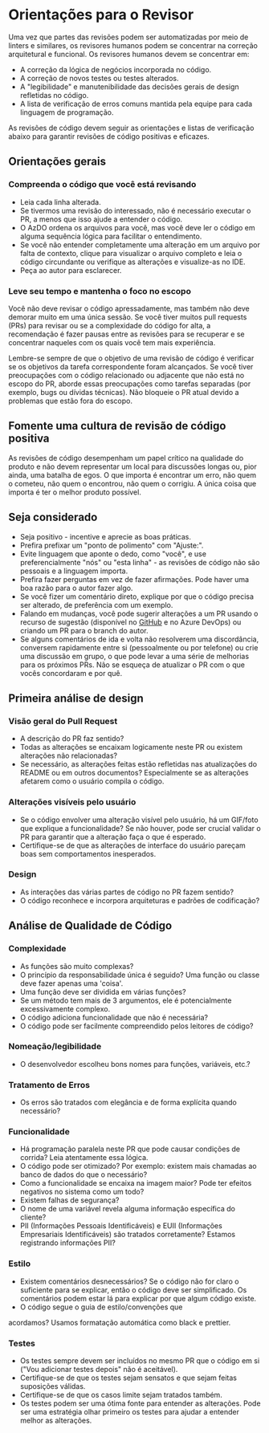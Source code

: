 # Orientações para o Revisor

Uma vez que partes das revisões podem ser automatizadas por meio de linters e similares, os revisores humanos podem se concentrar na correção arquitetural e funcional. Os revisores humanos devem se concentrar em:

- A correção da lógica de negócios incorporada no código.
- A correção de novos testes ou testes alterados.
- A "legibilidade" e manutenibilidade das decisões gerais de design refletidas no código.
- A lista de verificação de erros comuns mantida pela equipe para cada linguagem de programação.

As revisões de código devem seguir as orientações e listas de verificação abaixo para garantir revisões de código positivas e eficazes.

## Orientações gerais

### Compreenda o código que você está revisando

- Leia cada linha alterada.
- Se tivermos uma revisão do interessado, não é necessário executar o PR, a menos que isso ajude a entender o código.
- O AzDO ordena os arquivos para você, mas você deve ler o código em alguma sequência lógica para facilitar o entendimento.
- Se você não entender completamente uma alteração em um arquivo por falta de contexto, clique para visualizar o arquivo completo e leia o código circundante ou verifique as alterações e visualize-as no IDE.
- Peça ao autor para esclarecer.

### Leve seu tempo e mantenha o foco no escopo

Você não deve revisar o código apressadamente, mas também não deve demorar muito em uma única sessão. Se você tiver muitos pull requests (PRs) para revisar ou se a complexidade do código for alta, a recomendação é fazer pausas entre as revisões para se recuperar e se concentrar naqueles com os quais você tem mais experiência.

Lembre-se sempre de que o objetivo de uma revisão de código é verificar se os objetivos da tarefa correspondente foram alcançados. Se você tiver preocupações com o código relacionado ou adjacente que não está no escopo do PR, aborde essas preocupações como tarefas separadas (por exemplo, bugs ou dívidas técnicas). Não bloqueie o PR atual devido a problemas que estão fora do escopo.

## Fomente uma cultura de revisão de código positiva

As revisões de código desempenham um papel crítico na qualidade do produto e não devem representar um local para discussões longas ou, pior ainda, uma batalha de egos. O que importa é encontrar um erro, não quem o cometeu, não quem o encontrou, não quem o corrigiu. A única coisa que importa é ter o melhor produto possível.

## Seja considerado

- Seja positivo - incentive e aprecie as boas práticas.
- Prefira prefixar um "ponto de polimento" com "Ajuste:".
- Evite linguagem que aponte o dedo, como "você", e use preferencialmente "nós" ou "esta linha" - as revisões de código não são pessoais e a linguagem importa.
- Prefira fazer perguntas em vez de fazer afirmações. Pode haver uma boa razão para o autor fazer algo.
- Se você fizer um comentário direto, explique por que o código precisa ser alterado, de preferência com um exemplo.
- Falando em mudanças, você pode sugerir alterações a um PR usando o recurso de sugestão (disponível no [GitHub](https://docs.github.com/en/github/collaborating-with-issues-and-pull-requests/commenting-on-a-pull-request#adding-line-comments-to-a-pull-request) e no Azure DevOps) ou criando um PR para o branch do autor.
- Se alguns comentários de ida e volta não resolverem uma discordância, conversem rapidamente entre si (pessoalmente ou por telefone) ou crie uma discussão em grupo, o que pode levar a uma série de melhorias para os próximos PRs. Não se esqueça de atualizar o PR com o que vocês concordaram e por quê.

## Primeira análise de design

### Visão geral do Pull Request

- A descrição do PR faz sentido?
- Todas as alterações se encaixam logicamente neste PR ou existem alterações não relacionadas?
- Se necessário, as alterações feitas estão refletidas nas atualizações do README ou em outros documentos? Especialmente se as alterações afetarem como o usuário compila o código.

### Alterações visíveis pelo usuário

- Se o código envolver uma alteração visível pelo usuário, há um GIF/foto que explique a funcionalidade? Se não houver, pode ser crucial validar o PR para garantir que a alteração faça o que é esperado.
- Certifique-se de que as alterações de interface do usuário pareçam boas sem comportamentos inesperados.

### Design

- As interações das várias partes de código no PR fazem sentido?
- O código reconhece e incorpora arquiteturas e padrões de codificação?

## Análise de Qualidade de Código

### Complexidade

- As funções são muito complexas?
- O princípio da responsabilidade única é seguido? Uma função ou classe deve fazer apenas uma 'coisa'.
- Uma função deve ser dividida em várias funções?
- Se um método tem mais de 3 argumentos, ele é potencialmente excessivamente complexo.
- O código adiciona funcionalidade que não é necessária?
- O código pode ser facilmente compreendido pelos leitores de código?

### Nomeação/legibilidade

- O desenvolvedor escolheu bons nomes para funções, variáveis, etc.?

### Tratamento de Erros

- Os erros são tratados com elegância e de forma explícita quando necessário?

### Funcionalidade

- Há programação paralela neste PR que pode causar condições de corrida? Leia atentamente essa lógica.
- O código pode ser otimizado? Por exemplo: existem mais chamadas ao banco de dados do que o necessário?
- Como a funcionalidade se encaixa na imagem maior? Pode ter efeitos negativos no sistema como um todo?
- Existem falhas de segurança?
- O nome de uma variável revela alguma informação específica do cliente?
- PII (Informações Pessoais Identificáveis) e EUII (Informações Empresariais Identificáveis) são tratados corretamente? Estamos registrando informações PII?

### Estilo

- Existem comentários desnecessários? Se o código não for claro o suficiente para se explicar, então o código deve ser simplificado. Os comentários podem estar lá para explicar por que algum código existe.
- O código segue o guia de estilo/convenções que

 acordamos? Usamos formatação automática como black e prettier.

### Testes

- Os testes sempre devem ser incluídos no mesmo PR que o código em si ("Vou adicionar testes depois" não é aceitável).
- Certifique-se de que os testes sejam sensatos e que sejam feitas suposições válidas.
- Certifique-se de que os casos limite sejam tratados também.
- Os testes podem ser uma ótima fonte para entender as alterações. Pode ser uma estratégia olhar primeiro os testes para ajudar a entender melhor as alterações.

